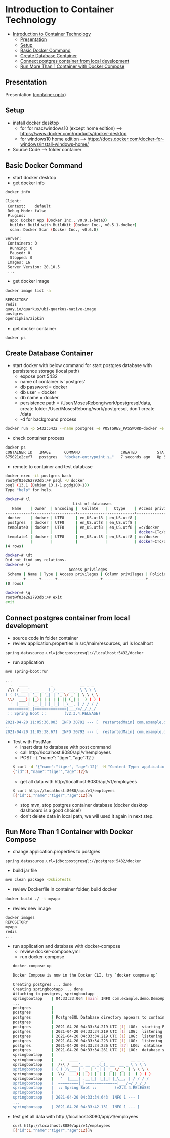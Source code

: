 # Introduction to Container Technology
<!-- TOC -->

- [Introduction to Container Technology](#introduction-to-container-technology)
  - [Presentation](#presentation)
  - [Setup](#setup)
  - [Basic Docker Command](#basic-docker-command)
  - [Create Database Container](#create-database-container)
  - [Connect postgres container from local development](#connect-postgres-container-from-local-development)
  - [Run More Than 1 Container with Docker Compose](#run-more-than-1-container-with-docker-compose)

<!-- /TOC -->

## Presentation

Presentation ([container.pptx](presentation/container.pptx))

## Setup

- install docker desktop
  - for for mac/windows10 (except home edition) --> https://www.docker.com/products/docker-desktop
  - for windows10 home edition --> https://docs.docker.com/docker-for-windows/install-windows-home/
- Source Code --> folder container

## Basic Docker Command

- start docker desktop
- get docker info
```bash
docker info
```
```bash
Client:
 Context:    default
 Debug Mode: false
 Plugins:
  app: Docker App (Docker Inc., v0.9.1-beta3)
  buildx: Build with BuildKit (Docker Inc., v0.5.1-docker)
  scan: Docker Scan (Docker Inc., v0.6.0)

Server:
 Containers: 0
  Running: 0
  Paused: 0
  Stopped: 0
 Images: 16
 Server Version: 20.10.5
 ...
```
- get docker image
```bash
docker image list -a
```
```bash
REPOSITORY                                                                          TAG                  IMAGE ID       CREATED         SIZE
redis                                                                               latest               a617c1c92774   5 weeks ago     105MB
quay.io/quarkus/ubi-quarkus-native-image                                            21.0.0-java11        31ccea2b17ae   2 months ago    1.39GB
postgres                                                                            latest               4ea2949e4cb8   2 months ago    314MB
openzipkin/zipkin                                                                   latest               9b4acc3eb019   3 months ago    150MB
```
- get docker container
```bash
docker ps
```

## Create Database Container
- start docker with below command for start postgres database with persistence storage (local path)
  - expose port 5432
  - name of container is 'postgres'
  - db password = docker
  - db user = docker
  - db name = docker
  - persistence path = /User/MosesRebong/work/postgresql/data, create folder /User/MosesRebong/work/postgresql, don't create /data
  - -d for background process
```bash
docker run -p 5432:5432 --name postgres -e POSTGRES_PASSWORD=docker -e POSTGRES_USER=docker -e POSTGRES_DB=docker -d -v /Users/MosesRebong/work/postgresql/data:/var/lib/postgresql/data postgres
```

- check container process
```bash
docker ps
CONTAINER ID   IMAGE      COMMAND                  CREATED         STATUS         PORTS                    NAMES
675021e2cef7   postgres   "docker-entrypoint.s…"   7 seconds ago   Up 5 seconds   0.0.0.0:5432->5432/tcp   postgres
```
- remote to container and test database
```bash
docker exec -it postgres bash
root@f83e262793db:/# psql -U docker
psql (13.1 (Debian 13.1-1.pgdg100+1))
Type "help" for help.

docker=# \l
                              List of databases
   Name    | Owner  | Encoding |  Collate   |   Ctype    | Access privileges
-----------+--------+----------+------------+------------+-------------------
 docker    | docker | UTF8     | en_US.utf8 | en_US.utf8 |
 postgres  | docker | UTF8     | en_US.utf8 | en_US.utf8 |
 template0 | docker | UTF8     | en_US.utf8 | en_US.utf8 | =c/docker        +
           |        |          |            |            | docker=CTc/docker
 template1 | docker | UTF8     | en_US.utf8 | en_US.utf8 | =c/docker        +
           |        |          |            |            | docker=CTc/docker
(4 rows)

docker=# \dt
Did not find any relations.
docker=# \z
                            Access privileges
 Schema | Name | Type | Access privileges | Column privileges | Policies
--------+------+------+-------------------+-------------------+----------
(0 rows)

docker=# \q
root@f83e262793db:/# exit
exit
```

## Connect postgres container from local development

- source code in folder container
- review application.properties in src/main/resources, url is localhost
```properties
spring.datasource.url=jdbc:postgresql://localhost:5432/docker
```
- run application
```bash
mvn spring-boot:run
```
```bash
...
  .   ____          _            __ _ _
 /\\ / ___'_ __ _ _(_)_ __  __ _ \ \ \ \
( ( )\___ | '_ | '_| | '_ \/ _` | \ \ \ \
 \\/  ___)| |_)| | | | | || (_| |  ) ) ) )
  '  |____| .__|_| |_|_| |_\__, | / / / /
 =========|_|==============|___/=/_/_/_/
 :: Spring Boot ::        (v2.3.4.RELEASE)

2021-04-20 11:05:36.003  INFO 30792 --- [  restartedMain] com.example.demo.DemoApplication         : Starting DemoApplication on ckongman-mac with PID 30792 (/Users/MosesRebong/work/workspace/app-modern/container/target/classes started by ckongman in /Users/MosesRebong/work/workspace/app-modern/container)
...
2021-04-20 11:05:38.671  INFO 30792 --- [  restartedMain] com.example.demo.DemoApplication         : Started DemoApplication in 7.995 seconds (JVM running for 8.448)
```
- Test with PostMan
  - insert data to database with post command
  - call http://localhost:8080/api/v1/employees
  - POST : { "name": "tiger", "age":12 }
  ```bash
  $ curl -d '{"name":"tiger", "age":12}' -H "Content-Type: application/json" -X POST http://localhost:8080/api/v1/employees
  {"id":1,"name":"tiger","age":12}%
  ```
  - get all data with http://localhost:8080/api/v1/employees
  ```bash
  $ curl http://localhost:8080/api/v1/employees
  [{"id":1,"name":"tiger","age":12}]%
  ```
  - stop mvn, stop postgres container database (docker desktop dashboard is a good choice!)
  - don't delete data in local path, we will used it again in next step.

## Run More Than 1 Container with Docker Compose
- change application.properties to postgres
```properties
spring.datasource.url=jdbc:postgresql://postgres:5432/docker
```
- build jar file
```bash
mvn clean package -DskipTests
```
- review Dockerfile in container folder, build docker 
```bash
docker build ./ -t myapp
```
- review new image
```bash
docker images
REPOSITORY                                                                          TAG                  IMAGE ID       CREATED         SIZE
myapp                                                                               latest               b16111d01abc   5 minutes ago   142MB
redis                                                                               latest               a617c1c92774   5 weeks ago     105MB
...
```
- run application and database with docker-compose
  - review docker-compose.yml
  - run docker-compose
  ```bash
  docker-compose up
  ```
  ```bash
  Docker Compose is now in the Docker CLI, try `docker compose up`

  Creating postgres ... done
  Creating springbootapp ... done
  Attaching to postgres, springbootapp
  springbootapp    | 04:33:33.064 [main] INFO com.example.demo.DemoApplication - Init the application...
  ...
  postgres         |
  postgres         |
  postgres         | PostgreSQL Database directory appears to contain a database; Skipping initialization
  postgres         |
  postgres         | 2021-04-20 04:33:34.219 UTC [1] LOG:  starting PostgreSQL 13.1 (Debian 13.1-1.pgdg100+1) on x86_64-pc-linux-gnu, compiled by gcc (Debian 8.3.0-6) 8.3.0, 64-bit
  postgres         | 2021-04-20 04:33:34.219 UTC [1] LOG:  listening on IPv4 address "0.0.0.0", port 5432
  postgres         | 2021-04-20 04:33:34.219 UTC [1] LOG:  listening on IPv6 address "::", port 5432
  postgres         | 2021-04-20 04:33:34.223 UTC [1] LOG:  listening on Unix socket "/var/run/postgresql/.s.PGSQL.5432"
  postgres         | 2021-04-20 04:33:34.236 UTC [27] LOG:  database system was shut down at 2021-04-20 04:21:44 UTC
  postgres         | 2021-04-20 04:33:34.261 UTC [1] LOG:  database system is ready to accept connections
  springbootapp    |
  springbootapp    |   .   ____          _            __ _ _
  springbootapp    |  /\\ / ___'_ __ _ _(_)_ __  __ _ \ \ \ \
  springbootapp    | ( ( )\___ | '_ | '_| | '_ \/ _` | \ \ \ \
  springbootapp    |  \\/  ___)| |_)| | | | | || (_| |  ) ) ) )
  springbootapp    |   '  |____| .__|_| |_|_| |_\__, | / / / /
  springbootapp    |  =========|_|==============|___/=/_/_/_/
  springbootapp    |  :: Spring Boot ::        (v2.3.4.RELEASE)
  springbootapp    |
  springbootapp    | 2021-04-20 04:33:34.643  INFO 1 --- [           main] com.example.demo.DemoApplication
  ...
  springbootapp    | 2021-04-20 04:33:42.131  INFO 1 --- [           main] com.example.demo.DemoApplication         : Started DemoApplication in 8.586 seconds (JVM running for 9.913)
  ```
- test get all data with http://localhost:8080/api/v1/employees
  ```bash
  curl http://localhost:8080/api/v1/employees
  [{"id":1,"name":"tiger","age":12}]%
  ```




